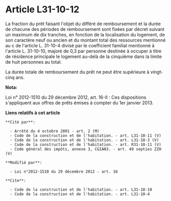 # Article L31-10-12

La fraction du prêt faisant l'objet du différé de remboursement et la durée de chacune des périodes de remboursement sont
fixées par décret suivant un maximum de dix tranches, en fonction de la localisation du logement, de son caractère neuf ou
ancien et du montant total des ressources mentionné au c de l'article L. 31-10-4 divisé par le coefficient familial mentionné
à l'article L. 31-10-10, majoré de 0,3 par personne destinée à occuper à titre de résidence principale le logement au-delà de
la cinquième dans la limite de huit personnes au total.

La durée totale de remboursement du prêt ne peut être supérieure à vingt-cinq ans.

**Nota:**

Loi n° 2012-1510 du 29 décembre 2012, art. 16-II : Ces dispositions s'appliquent aux offres de prêts émises à compter du 1er
janvier 2013.

**Liens relatifs à cet article**

	**Cité par**:

	  - Arrêté du 4 octobre 2001 - art. 2 (M)
	  - Code de la construction et de l'habitation. - art. L31-10-11 (V)
	  - Code de la construction et de l'habitation. - art. L31-10-3 (V)
	  - Code de la construction et de l'habitation. - art. R31-10-11 (V)
	  - Code général des impôts, annexe 3, CGIAN3. - art. 49 septies ZZH (V)

	**Modifié par**:

	  - Loi n°2012-1510 du 29 décembre 2012 - art. 16

	**Cite**:

	  - Code de la construction et de l'habitation. - art. L31-10-10
	  - Code de la construction et de l'habitation. - art. L31-10-4
